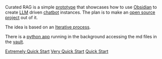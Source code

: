 Curated RAG is a simple [prototype](/vault/protoype.md) that showcases how to use [Obsidian](/vault/Obsidian.md) to create [LLM](/vault/LLM.md) driven [chatbot](/vault/chatbot.md) instances. The plan is to make an [open source](/vault/open%20source.md) [project](/vault/project.md) out of it.

The idea is based on an [Iterative process](/vault/Iterative%20process.md).

There is a [python app](/vault/python%20app.md) running in the background accessing the md files in the [vault](/vault/vault.md).

[Extremely Quick Start](/vault/Extremely%20Quick%20Start.md)
[Very Quick Start](/vault/Very%20Quick%20Start.md)
[Quick Start](/vault/Quick%20Start.md)
